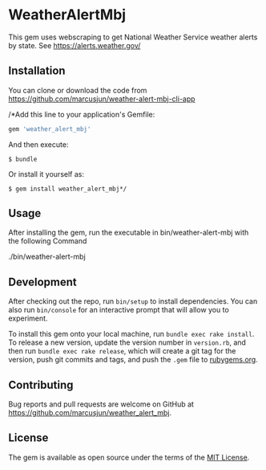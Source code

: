 # WeatherAlertMbj

This gem uses webscraping to get National Weather Service weather alerts by state. See https://alerts.weather.gov/

## Installation

You can clone or download the code from https://github.com/marcusjun/weather-alert-mbj-cli-app

/*Add this line to your application's Gemfile:

```ruby
gem 'weather_alert_mbj'
```

And then execute:

    $ bundle

Or install it yourself as:

    $ gem install weather_alert_mbj*/


## Usage

After installing the gem, run the executable in bin/weather-alert-mbj with the following Command

./bin/weather-alert-mbj

## Development

After checking out the repo, run `bin/setup` to install dependencies. You can also run `bin/console` for an interactive prompt that will allow you to experiment.

To install this gem onto your local machine, run `bundle exec rake install`. To release a new version, update the version number in `version.rb`, and then run `bundle exec rake release`, which will create a git tag for the version, push git commits and tags, and push the `.gem` file to [rubygems.org](https://rubygems.org).

## Contributing

Bug reports and pull requests are welcome on GitHub at https://github.com/marcusjun/weather_alert_mbj.

## License

The gem is available as open source under the terms of the [MIT License](https://opensource.org/licenses/MIT).
